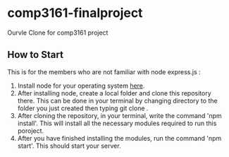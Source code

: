 # comp3161-finalproject

Ourvle Clone for comp3161 project

## How to Start

This is for the members who are not familiar with node express.js :

1. Install node for your operating system [here](https://nodejs.org/en/download).
2. After installing node, create a local folder and clone this repository there.
   This can be done in your terminal by changing directory to the folder you just created then typing git clone <link to this repository>.
3. After cloning the repository, in your terminal, write the command 'npm install'. This will install all the necessary modules required to run this poroject.
4. After you have finished installing the modules, run the command 'npm start'. This should start your server.
